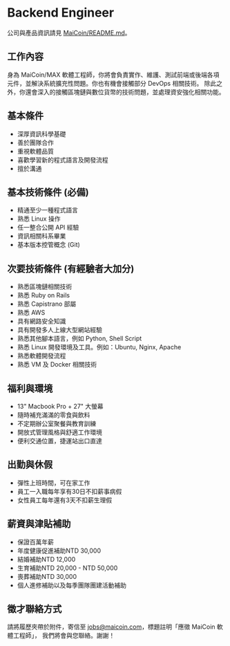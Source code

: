 # Backend Engineer

公司與產品資訊請見 [MaiCoin/README.md](README.md)。

## 工作內容
身為 MaiCoin/MAX 軟體工程師，你將會負責實作、維護、測試前端或後端各項元件，並解決系統擴充性問題。你也有機會接觸部分 DevOps 相關技術。
除此之外，你還會深入的接觸區塊鏈與數位貨幣的技術問題，並處理資安強化相關功能。

## 基本條件
* 深厚資訊科學基礎
* 善於團隊合作
* 重視軟體品質
* 喜歡學習新的程式語言及開發流程
* 擅於溝通

## 基本技術條件 (必備)
* 精通至少一種程式語言
* 熟悉 Linux 操作
* 任一整合公開 API 經驗
* 資訊相關科系畢業
* 基本版本控管概念 (Git)

## 次要技術條件 (有經驗者大加分)
* 熟悉區塊鏈相關技術
* 熟悉 Ruby on Rails
* 熟悉 Capistrano 部屬
* 熟悉 AWS
* 具有網路安全知識
* 具有開發多人上線大型網站經驗
* 熟悉其他腳本語言，例如 Python, Shell Script
* 熟悉 Linux 開發環境及工具。例如：Ubuntu, Nginx, Apache
* 熟悉軟體開發流程
* 熟悉 VM 及 Docker 相關技術

## 福利與環境

* 13" Macbook Pro + 27" 大螢幕
* 隨時補充滿滿的零食與飲料
* 不定期辦公室聚餐與教育訓練
* 開放式管理風格與舒適工作環境
* 便利交通位置，捷運站出口直達

## 出勤與休假

* 彈性上班時間，可在家工作
* 員工一入職每年享有30日不扣薪事病假
* 女性員工每年還有3天不扣薪生理假

## 薪資與津貼補助

* 保證百萬年薪
* 年度健康促進補助NTD 30,000
* 結婚補助NTD 12,000 
* 生育補助NTD 20,000 - NTD 50,000
* 喪葬補助NTD 30,000 
* 個人進修補助以及每季團隊團建活動補助

## 徵才聯絡方式

請將履歷夾帶於附件，寄信至 jobs@maicoin.com，標題註明「應徵 MaiCoin 軟體工程師」， 我們將會與您聯絡。謝謝！
